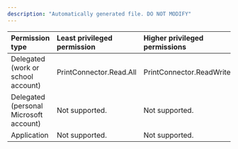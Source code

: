 ```yaml
---
description: "Automatically generated file. DO NOT MODIFY"
---
```


|Permission type|Least privileged permission|Higher privileged permissions|
|:---|:---|:---|
|Delegated (work or school account)|PrintConnector.Read.All|PrintConnector.ReadWrite.All|
|Delegated (personal Microsoft account)|Not supported.|Not supported.|
|Application|Not supported.|Not supported.|

